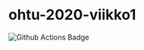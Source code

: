 # ohtu-2020-viikko1

![Github Actions Badge](https://github.com/afroseppo/ohtu-2020-viikko1/workflows/Java%20CI%20with%20Gradle/badge.svg)
